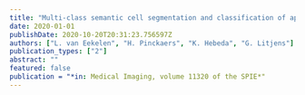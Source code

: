 ```yaml
---
title: "Multi-class semantic cell segmentation and classification of aplasia in bone marrow histology images"
date: 2020-01-01
publishDate: 2020-10-20T20:31:23.756597Z
authors: ["L. van Eekelen", "H. Pinckaers", "K. Hebeda", "G. Litjens"]
publication_types: ["2"]
abstract: ""
featured: false
publication = "*in: Medical Imaging, volume 11320 of the SPIE*"
---
```


